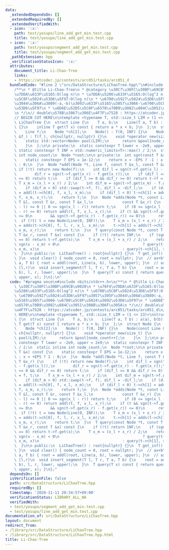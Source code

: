 ```yaml
---
data:
  _extendedDependsOn: []
  _extendedRequiredBy: []
  _extendedVerifiedWith:
  - icon: ':x:'
    path: test/yosupo/line_add_get_min.test.cpp
    title: test/yosupo/line_add_get_min.test.cpp
  - icon: ':x:'
    path: test/yosupo/segment_add_get_min.test.cpp
    title: test/yosupo/segment_add_get_min.test.cpp
  _pathExtension: hpp
  _verificationStatusIcon: ':x:'
  attributes:
    document_title: Li-Chao-Tree
    links:
    - https://atcoder.jp/contests/arc051/tasks/arc051_d
  bundledCode: "#line 2 \"src/DataStructure/LiChaoTree.hpp\"\n#include <bits/stdc++.h>\n\
    /**\n * @title Li-Chao-Tree\n * @category \u30C7\u30FC\u30BF\u69CB\u9020\n * \u76F4\
    \u7DDA\u633F\u5165:O(log n)\n * \u7DDA\u5206\u633F\u5165:O(log^2 n)\n * \u6700\
    \u5C0F\u5024\u53D6\u5F97:O(log n)\n * \u6700\u5927\u5024\u53D6\u5F97\u3057\u305F\
    \u3044\u306A\u3089(-a,-b)\u3092\u633F\u5165\u3057\u3066-\u6700\u5C0F\u5024\u3092\
    \u53D6\u5F97\n * \u6D6E\u52D5\u5C0F\u6570\u70B9\u3082\u884C\u3051\u308B\u306F\u305A\
    \n */\n// double\u578B\u3067\u306E\u4F7F\u7528 : https://atcoder.jp/contests/arc051/tasks/arc051_d\n\
    // BEGIN CUT HERE\n\ntemplate <typename T, std::size_t LIM = (1 << 23)>\nstruct\
    \ LiChaoTree {\n  struct Line {\n    T a, b;\n    Line(T a, T b) : a(a), b(b)\
    \ {}\n    inline T get(T x) const { return a * x + b; }\n  };\n  struct Node {\n\
    \    Line f;\n    Node *ch[2];\n    Node() : f(0, INF) {}\n    Node(const Line\
    \ &f_) : f(f_), ch{nullptr, nullptr} {}\n    void *operator new(size_t) {\n  \
    \    static std::vector<Node> pool(LIM);\n      return &pool[node_count++];\n\
    \    }\n  };\n\n private:\n  static constexpr T lower = -2e9, upper = 2e9;\n \
    \ static constexpr T INF = std::numeric_limits<T>::max() / 2;\n  static inline\
    \ int node_count;\n  Node *root;\n\n private:\n  int sgn(const T &x) const {\n\
    \    static constexpr T EPS = 1e-12;\n    return x < -EPS ? -1 : x > +EPS ? 1\
    \ : 0;\n  }\n  Node *addl(Node *t, Line f, const T &x_l, const T &x_r) {\n   \
    \ if (!t) return new Node(f);\n    int dif_l = sgn(t->f.get(x_l) - f.get(x_l)),\n\
    \        dif_r = sgn(t->f.get(x_r) - f.get(x_r));\n    if (dif_l <= 0 && dif_r\
    \ <= 0) return t;\n    if (dif_l >= 0 && dif_r >= 0) return t->f = f, t;\n   \
    \ T x_m = (x_l + x_r) / 2;\n    int dif_m = sgn(t->f.get(x_m) - f.get(x_m));\n\
    \    if (dif_m > 0) std::swap(t->f, f), dif_l = -dif_l;\n    if (dif_l > 0) t->ch[0]\
    \ = addl(t->ch[0], f, x_l, x_m);\n    if (dif_l < 0) t->ch[1] = addl(t->ch[1],\
    \ f, x_m, x_r);\n    return t;\n  }\n  Node *adds(Node *t, const Line &f, const\
    \ T &l, const T &r, const T &x_l,\n             const T &x_r) {\n    if (sgn(x_r\
    \ - l) <= 0 || 0 <= sgn(x_l - r)) return t;\n    if (0 <= sgn(x_l - l) && sgn(x_r\
    \ - r) <= 0) return addl(t, f, x_l, x_r);\n    if (t && sgn(t->f.get(x_l) - f.get(x_l))\
    \ <= 0\n        && sgn(t->f.get(x_r) - f.get(x_r)) <= 0)\n      return t;\n  \
    \  if (!t) t = new Node(Line(0, INF));\n    T x_m = (x_l + x_r) / 2;\n    t->ch[0]\
    \ = adds(t->ch[0], f, l, r, x_l, x_m);\n    t->ch[1] = adds(t->ch[1], f, l, r,\
    \ x_m, x_r);\n    return t;\n  }\n  T query(const Node *t, const T &x_l, const\
    \ T &x_r, const T &x) const {\n    if (!t) return INF;\n    if (sgn(x_l - x_r)\
    \ == 0) return t->f.get(x);\n    T x_m = (x_l + x_r) / 2;\n    return std::min(t->f.get(x),\
    \ sgn(x - x_m) < 0\n                                     ? query(t->ch[0], x_l,\
    \ x_m, x)\n                                     : query(t->ch[1], x_m, x_r, x));\n\
    \  }\n\n public:\n  LiChaoTree() : root{nullptr} {}\n  T get_inf() { return INF;\
    \ }\n  void clear() { node_count = 0, root = nullptr; }\n  // ax+b\n  void insert_line(T\
    \ a, T b) { root = addl(root, Line(a, b), lower, upper); }\n  // ax+b for x in\
    \ [l,r)\n  void insert_segment(T l, T r, T a, T b) {\n    root = adds(root, Line(a,\
    \ b), l, r, lower, upper);\n  }\n  T query(T x) const { return query(root, lower,\
    \ upper, x); }\n};\n"
  code: "#pragma once\n#include <bits/stdc++.h>\n/**\n * @title Li-Chao-Tree\n * @category\
    \ \u30C7\u30FC\u30BF\u69CB\u9020\n * \u76F4\u7DDA\u633F\u5165:O(log n)\n * \u7DDA\
    \u5206\u633F\u5165:O(log^2 n)\n * \u6700\u5C0F\u5024\u53D6\u5F97:O(log n)\n *\
    \ \u6700\u5927\u5024\u53D6\u5F97\u3057\u305F\u3044\u306A\u3089(-a,-b)\u3092\u633F\
    \u5165\u3057\u3066-\u6700\u5C0F\u5024\u3092\u53D6\u5F97\n * \u6D6E\u52D5\u5C0F\
    \u6570\u70B9\u3082\u884C\u3051\u308B\u306F\u305A\n */\n// double\u578B\u3067\u306E\
    \u4F7F\u7528 : https://atcoder.jp/contests/arc051/tasks/arc051_d\n// BEGIN CUT\
    \ HERE\n\ntemplate <typename T, std::size_t LIM = (1 << 23)>\nstruct LiChaoTree\
    \ {\n  struct Line {\n    T a, b;\n    Line(T a, T b) : a(a), b(b) {}\n    inline\
    \ T get(T x) const { return a * x + b; }\n  };\n  struct Node {\n    Line f;\n\
    \    Node *ch[2];\n    Node() : f(0, INF) {}\n    Node(const Line &f_) : f(f_),\
    \ ch{nullptr, nullptr} {}\n    void *operator new(size_t) {\n      static std::vector<Node>\
    \ pool(LIM);\n      return &pool[node_count++];\n    }\n  };\n\n private:\n  static\
    \ constexpr T lower = -2e9, upper = 2e9;\n  static constexpr T INF = std::numeric_limits<T>::max()\
    \ / 2;\n  static inline int node_count;\n  Node *root;\n\n private:\n  int sgn(const\
    \ T &x) const {\n    static constexpr T EPS = 1e-12;\n    return x < -EPS ? -1\
    \ : x > +EPS ? 1 : 0;\n  }\n  Node *addl(Node *t, Line f, const T &x_l, const\
    \ T &x_r) {\n    if (!t) return new Node(f);\n    int dif_l = sgn(t->f.get(x_l)\
    \ - f.get(x_l)),\n        dif_r = sgn(t->f.get(x_r) - f.get(x_r));\n    if (dif_l\
    \ <= 0 && dif_r <= 0) return t;\n    if (dif_l >= 0 && dif_r >= 0) return t->f\
    \ = f, t;\n    T x_m = (x_l + x_r) / 2;\n    int dif_m = sgn(t->f.get(x_m) - f.get(x_m));\n\
    \    if (dif_m > 0) std::swap(t->f, f), dif_l = -dif_l;\n    if (dif_l > 0) t->ch[0]\
    \ = addl(t->ch[0], f, x_l, x_m);\n    if (dif_l < 0) t->ch[1] = addl(t->ch[1],\
    \ f, x_m, x_r);\n    return t;\n  }\n  Node *adds(Node *t, const Line &f, const\
    \ T &l, const T &r, const T &x_l,\n             const T &x_r) {\n    if (sgn(x_r\
    \ - l) <= 0 || 0 <= sgn(x_l - r)) return t;\n    if (0 <= sgn(x_l - l) && sgn(x_r\
    \ - r) <= 0) return addl(t, f, x_l, x_r);\n    if (t && sgn(t->f.get(x_l) - f.get(x_l))\
    \ <= 0\n        && sgn(t->f.get(x_r) - f.get(x_r)) <= 0)\n      return t;\n  \
    \  if (!t) t = new Node(Line(0, INF));\n    T x_m = (x_l + x_r) / 2;\n    t->ch[0]\
    \ = adds(t->ch[0], f, l, r, x_l, x_m);\n    t->ch[1] = adds(t->ch[1], f, l, r,\
    \ x_m, x_r);\n    return t;\n  }\n  T query(const Node *t, const T &x_l, const\
    \ T &x_r, const T &x) const {\n    if (!t) return INF;\n    if (sgn(x_l - x_r)\
    \ == 0) return t->f.get(x);\n    T x_m = (x_l + x_r) / 2;\n    return std::min(t->f.get(x),\
    \ sgn(x - x_m) < 0\n                                     ? query(t->ch[0], x_l,\
    \ x_m, x)\n                                     : query(t->ch[1], x_m, x_r, x));\n\
    \  }\n\n public:\n  LiChaoTree() : root{nullptr} {}\n  T get_inf() { return INF;\
    \ }\n  void clear() { node_count = 0, root = nullptr; }\n  // ax+b\n  void insert_line(T\
    \ a, T b) { root = addl(root, Line(a, b), lower, upper); }\n  // ax+b for x in\
    \ [l,r)\n  void insert_segment(T l, T r, T a, T b) {\n    root = adds(root, Line(a,\
    \ b), l, r, lower, upper);\n  }\n  T query(T x) const { return query(root, lower,\
    \ upper, x); }\n};"
  dependsOn: []
  isVerificationFile: false
  path: src/DataStructure/LiChaoTree.hpp
  requiredBy: []
  timestamp: '2020-11-11 20:34:57+09:00'
  verificationStatus: LIBRARY_ALL_WA
  verifiedWith:
  - test/yosupo/segment_add_get_min.test.cpp
  - test/yosupo/line_add_get_min.test.cpp
documentation_of: src/DataStructure/LiChaoTree.hpp
layout: document
redirect_from:
- /library/src/DataStructure/LiChaoTree.hpp
- /library/src/DataStructure/LiChaoTree.hpp.html
title: Li-Chao-Tree
---
```

